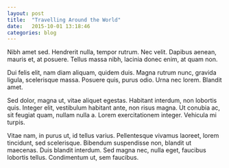 ```yaml
---
layout: post
title:  "Travelling Around the World"
date:   2015-10-01 13:18:46
categories: blog
---
```

Nibh amet sed. Hendrerit nulla, tempor rutrum. Nec velit. Dapibus aenean, mauris et, at posuere. Tellus massa nibh, lacinia donec enim, at quam non.

Dui felis elit, nam diam aliquam, quidem duis. Magna rutrum nunc, gravida ligula, scelerisque massa. Posuere quis, purus odio. Urna nec lorem. Blandit amet.

Sed dolor, magna ut, vitae aliquet egestas. Habitant interdum, non lobortis quis. Integer elit, vestibulum habitant ante, non risus magna. Ut conubia ac, sit feugiat quam, nullam nulla a. Lorem exercitationem integer. Vehicula mi turpis.

Vitae nam, in purus ut, id tellus varius. Pellentesque vivamus laoreet, lorem tincidunt, sed scelerisque. Bibendum suspendisse non, blandit ut maecenas. Duis blandit interdum. Sed magna nec, nulla eget, faucibus lobortis tellus. Condimentum ut, sem faucibus.
